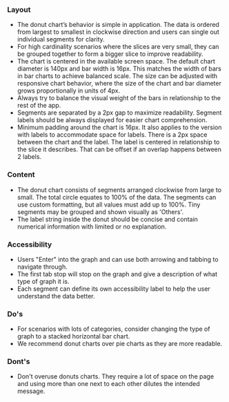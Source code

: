 ### Layout

- The donut chart’s behavior is simple in application. The data is ordered from largest to smallest in clockwise direction and users can single out individual segments for clarity.
- For high cardinality scenarios where the slices are very small, they can be grouped together to form a bigger slice to improve readability.
- The chart is centered in the available screen space. The default chart diameter is 140px and bar width is 16px. This matches the width of bars in bar charts to achieve balanced scale. The size can be adjusted with responsive chart behavior, where the size of the chart and bar diameter grows proportionally in units of 4px.
- Always try to balance the visual weight of the bars in relationship to the rest of the app.
- Segments are separated by a 2px gap to maximize readability. Segment labels should be always displayed for easier chart comprehension.
- Minimum padding around the chart is 16px. It also applies to the version with labels to accommodate space for labels. There is a 2px space between the chart and the label. The label is centered in relationship to the slice it describes. That can be offset if an overlap happens between 2 labels.

### Content

- The donut chart consists of segments arranged clockwise from large to small. The total circle equates to 100% of the data. The segments can use custom formatting, but all values must add up to 100%. Tiny segments may be grouped and shown visually as 'Others'.
- The label string inside the donut should be concise and contain numerical information with limited or no explanation.

### Accessibility

- Users "Enter" into the graph and can use both arrowing and tabbing to navigate through.
- The first tab stop will stop on the graph and give a description of what type of graph it is.
- Each segment can define its own accessibility label to help the user understand the data better.

### Do's

- For scenarios with lots of categories, consider changing the type of graph to a stacked horizontal bar chart.
- We recommend donut charts over pie charts as they are more readable.

### Dont's

- Don't overuse donuts charts. They require a lot of space on the page and using more than one next to each other dilutes the intended message.
